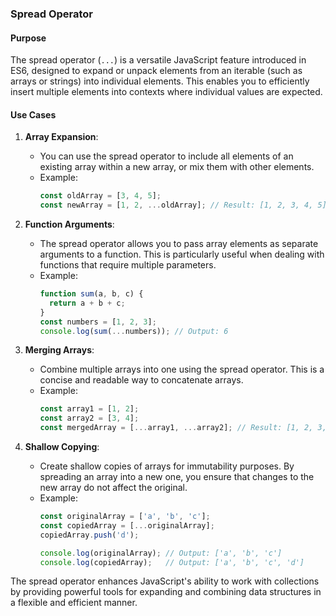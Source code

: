
### Spread Operator

#### Purpose
The spread operator (`...`) is a versatile JavaScript feature introduced in ES6, designed to expand or unpack elements from an iterable (such as arrays or strings) into individual elements. This enables you to efficiently insert multiple elements into contexts where individual values are expected.

#### Use Cases

1. **Array Expansion**:
   - You can use the spread operator to include all elements of an existing array within a new array, or mix them with other elements.
   - Example: 
     ```javascript
     const oldArray = [3, 4, 5];
     const newArray = [1, 2, ...oldArray]; // Result: [1, 2, 3, 4, 5]
     ```

2. **Function Arguments**:
   - The spread operator allows you to pass array elements as separate arguments to a function. This is particularly useful when dealing with functions that require multiple parameters.
   - Example:
     ```javascript
     function sum(a, b, c) {
       return a + b + c;
     }
     const numbers = [1, 2, 3];
     console.log(sum(...numbers)); // Output: 6
     ```

3. **Merging Arrays**:
   - Combine multiple arrays into one using the spread operator. This is a concise and readable way to concatenate arrays.
   - Example:
     ```javascript
     const array1 = [1, 2];
     const array2 = [3, 4];
     const mergedArray = [...array1, ...array2]; // Result: [1, 2, 3, 4]
     ```

4. **Shallow Copying**:
   - Create shallow copies of arrays for immutability purposes. By spreading an array into a new one, you ensure that changes to the new array do not affect the original.
   - Example:
     ```javascript
     const originalArray = ['a', 'b', 'c'];
     const copiedArray = [...originalArray];
     copiedArray.push('d');
     
     console.log(originalArray); // Output: ['a', 'b', 'c']
     console.log(copiedArray);   // Output: ['a', 'b', 'c', 'd']
     ```

The spread operator enhances JavaScript's ability to work with collections by providing powerful tools for expanding and combining data structures in a flexible and efficient manner.
